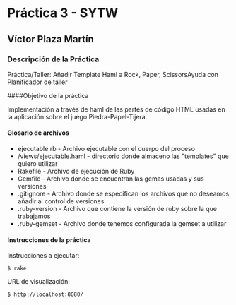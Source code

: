 # Práctica 3 - SYTW

## Víctor Plaza Martín


### Descripción de la Práctica


Práctica/Taller: Añadir Template Haml a Rock, Paper, ScissorsAyuda con Planificador de taller


####Objetivo de la práctica

Implementación a través de haml de las partes de código HTML usadas en la aplicación sobre el juego Piedra-Papel-Tijera.

#### Glosario de archivos

<ul>
  <li>ejecutable.rb - Archivo ejecutable con el cuerpo del proceso</li>
  <li>/views/ejecutable.haml - directorio donde almaceno las "templates" que quiero utilizar</li>
  <li>Rakefile - Archivo de ejecución de Ruby </li>
  <li>Gemfile - Archivo donde se encuentran las gemas usadas y sus versiones</li>
  <li>.gitignore - Archivo donde se especifican los archivos que no deseamos añadir al control de versiones</li>
  <li>.ruby-version - Archivo que contiene la versión de ruby sobre la que trabajamos</li>
  <li>.ruby-gemset - Archivo donde tenemos configurada la gemset a utilizar</li>
</ul>

#### Instrucciones de la práctica

  Instrucciones  a ejecutar:

    $ rake

  URL de visualización:

    $ http://localhost:8080/
